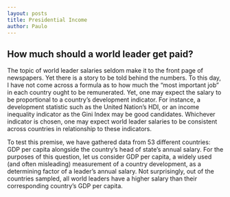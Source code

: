 ```yaml
---
layout: posts
title: Presidential Income
author: Paulo
---
```


## How much should a world leader get paid?

The topic of world leader salaries seldom make it to the front page of newspapers. Yet there is a story to be told behind the numbers. To this day, I have not come across a formula as to how much the “most important job” in each country ought to be remunerated. Yet, one may expect the salary to be proportional to a country’s development indicator. For instance, a development statistic such as the United Nation’s HDI, or an income inequality indicator as the Gini Index may be good candidates. Whichever indicator is chosen, one may expect world leader salaries to be consistent across countries in relationship to these indicators.

To test this premise, we have gathered data from 53 different countries: GDP per capita alongside the country’s head of state’s annual salary.  For the purposes of this question, let us consider GDP per capita, a widely used (and often misleading) measurement of a country development, as a determining factor of a leader’s annual salary. Not surprisingly, out of the countries sampled, all world leaders have a higher salary than their corresponding country’s GDP per capita.